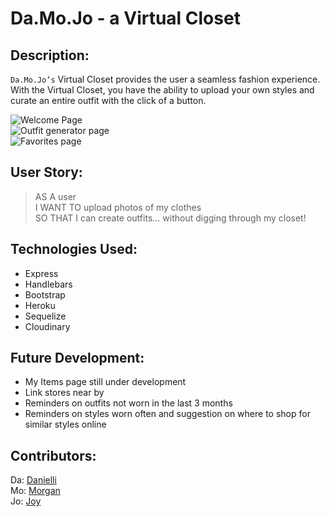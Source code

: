# Da.Mo.Jo - a Virtual Closet 
## Description:
`Da.Mo.Jo’s` Virtual Closet provides the user a seamless fashion experience. With the Virtual Closet, you have the ability to upload your own styles and curate an entire outfit with the click of a button.  

![Welcome Page](https://jxleilani.github.io/project2/public/images/welcome.png)  
![Outfit generator page](https://jxleilani.github.io/project2/public/images/generator.png)  
![Favorites page](https://jxleilani.github.io/project2/public/images/favs.png)  
## User Story:
> AS A user  
> I WANT TO upload photos of my clothes  
> SO THAT I can create outfits... without digging through my closet!

## Technologies Used:
* Express
* Handlebars
* Bootstrap
* Heroku
* Sequelize
* Cloudinary

## Future Development:
* My Items page still under development
* Link stores near by 
* Reminders on outfits not worn in the last 3 months 
* Reminders on styles worn often and suggestion on where to shop for similar styles online

## Contributors:
Da: [Danielli](https://github.com/Elli360)  
Mo: [Morgan](https://github.com/MoMilllzz)  
Jo: [Joy](https://github.com/jxleilani)  

